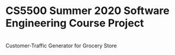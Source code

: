 # CS5500 Summer 2020 Software Engineering Course Project
<br>
Customer-Traffic Generator for Grocery Store

